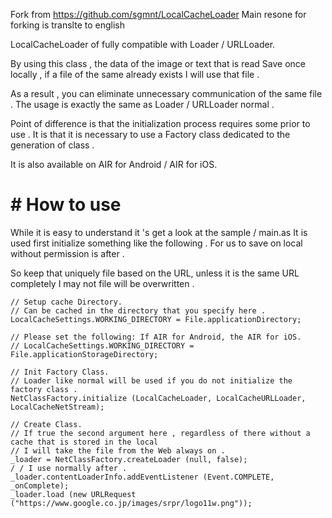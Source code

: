 Fork from https://github.com/sgmnt/LocalCacheLoader
Main resone for forking is translte to english 

LocalCacheLoader of fully compatible with Loader / URLLoader.


By using this class , the data of the image or text that is read
Save once locally , if a file of the same already exists
I will use that file .

As a result , you can eliminate unnecessary communication of the same file .
The usage is exactly the same as Loader / URLLoader normal .

Point of difference is that the initialization process requires some prior to use .
It is that it is necessary to use a Factory class dedicated to the generation of class .

It is also available on AIR for Android / AIR for iOS.

# # How to use

While it is easy to understand it 's get a look at the sample / main.as
It is used first initialize something like the following .
For us to save on local without permission is after .

So keep that uniquely file based on the URL, unless it is the same URL completely
I may not file will be overwritten .

    // Setup cache Directory.
    // Can be cached in the directory that you specify here .
    LocalCacheSettings.WORKING_DIRECTORY = File.applicationDirectory;
    
    // Please set the following: If AIR for Android, the AIR for iOS.
    // LocalCacheSettings.WORKING_DIRECTORY = File.applicationStorageDirectory;

    // Init Factory Class.
    // Loader like normal will be used if you do not initialize the factory class .
    NetClassFactory.initialize (LocalCacheLoader, LocalCacheURLLoader, LocalCacheNetStream);

    // Create Class.
    // If true the second argument here , regardless of there without a cache that is stored in the local
    // I will take the file from the Web always on .
    _loader = NetClassFactory.createLoader (null, false);
    / / I use normally after .
    _loader.contentLoaderInfo.addEventListener (Event.COMPLETE, _onComplete);
    _loader.load (new URLRequest ("https://www.google.co.jp/images/srpr/logo11w.png"));

